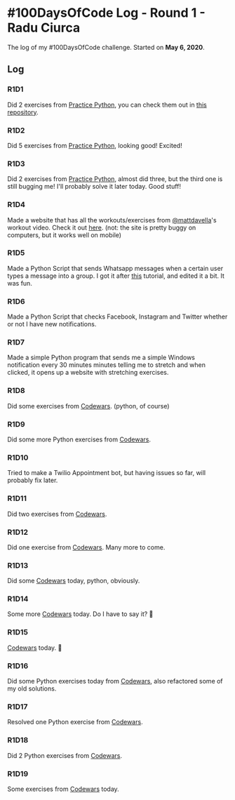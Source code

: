 # #100DaysOfCode Log - Round 1 - Radu Ciurca

The log of my #100DaysOfCode challenge. Started on **May 6, 2020**.

## Log

### R1D1 
Did 2 exercises from [Practice Python](https://practicepython.org), you can check them out in [this repository](https://github.com/ciurca/PracticePython).

### R1D2
Did 5 exercises from [Practice Python](https://practicepython.org), looking good! Excited!

### R1D3

Did 2 exercises from [Practice Python](https://practicepython.org), almost did three, but the third one is still bugging me! I'll probably solve it later today. Good stuff!

### R1D4

Made a website that has all the workouts/exercises from [@mattdavella](@witter.com/mattdavella)'s workout video. Check it out [here](http://ciurca.github.io).
(not: the site is pretty buggy on computers, but it works well on mobile)

### R1D5

Made a Python Script that sends Whatsapp messages when a certain user types a message into a group. I got it after [this](https://www.geeksforgeeks.org/whatsapp-using-python/) tutorial, and edited it a bit. It was fun.

### R1D6

Made a Python Script that checks Facebook, Instagram and Twitter whether or not I have new notifications.

### R1D7

Made a simple Python program that sends me a simple Windows notification every 30 minutes minutes telling me to stretch and when clicked, it opens up a website with stretching exercises.

### R1D8

Did some exercises from [Codewars](https://codewars.com). (python, of course)

### R1D9

Did some more Python exercises from [Codewars](https://codewars.com).

### R1D10

Tried to make a Twilio Appointment bot, but having issues so far, will probably fix later.

### R1D11

Did two exercises from [Codewars](https://codewars.com).

### R1D12

Did one exercise from [Codewars](https://codewars.com). Many more to come.

### R1D13

Did some [Codewars](https://codewars.com) today, python, obviously.

### R1D14

Some more [Codewars](https://codewars.com) today. Do I have to say it? 🐍 

### R1D15

[Codewars](https://codewars.com) today. 🐍

### R1D16

Did some Python exercises today from [Codewars](https://codewars.com), also refactored some of my old solutions.

### R1D17

Resolved one Python exercise from [Codewars](https://codewars.com).

### R1D18

Did 2 Python exercises from [Codewars](https://codewars.com).

### R1D19

Some exercises from [Codewars](https://codewars.com) today.
